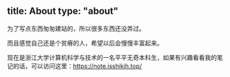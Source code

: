 title: About
type: "about"
---

为了写点东西匆匆建站的，所以很多东西还没弄过。

而且感觉自己还是个贫瘠的人，希望以后会慢慢丰富起来。

现在是浙江大学计算机科学与技术的一名平平无奇本科生，如果有兴趣看看我的笔记的话，可以访问这里：https://note.isshikih.top/

